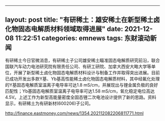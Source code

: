 
---
layout: post
title: "有研稀土：雄安稀土在新型稀土卤化物固态电解质材料领域取得进展"
date: 2021-12-08 11:22:51
categories: emnews
tags: 东财滚动新闻
---

有研稀土今日官微消息，有研稀土子公司雄安稀土瞄准固态电解质研究前沿，联合国联汽车动力电池研究院有限责任公司、有研工研院、加拿大西安大略大学等单位，开展了新型稀土卤化物固态电解质材料设计与制备工作并取得突出进展。目前已成功开发出多款Y基、Yb基高性能稀土卤化物固态电解质材料，其中经氟化处理的Y基固态电解质室温离子电导率可达1.8 mS/cm，并展现出与锂金属负极的良好匹配性；Yb基固态电解质室温离子电导率可达1.58 mS/cm，氧化稳定电位高达4.5V。上述工作为新型高能量密度全固态锂二次电池设计提供了新的思路。资料显示，有研稀土为有研新材(600206)子公司。

<http://finance.eastmoney.com/news/1354,202112082206811771.html>